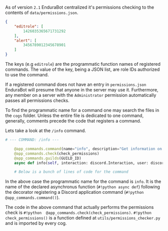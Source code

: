 As of version `2.1` EnduraBot centralized it's permissions checking to the contents of `data/permissions.json`.


``` json title="permissions.json"
{
    "editrole": [
        1426035365671731292
    ],
    "alert": [
        3456789012345678901
    ]
}
```

The keys (e.g `editrole`) are the programmatic function names of registered commands. The value of the key, being a JSON list, are role IDs authorized to use the command.

If a registered command does not have an entry in `permissions.json` EnduraBot will presume that anyone in the server may use it. Furthermore, any member on a server with the `Administrator` permission automatically passes all permissions checks.

To find the programmatic name for a command one may search the files in the `cogs` folder. Unless the entire file is dedicated to one command, generally, comments precede the code that registers a command.

Lets take a look at the `/info` command.

``` py title="user_cmds.py" hl_lines="6" linenums="36"
# --- COMMAND: /info ---

    @app_commands.command(name="info", description="Get information on a server member.")
    @app_commands.check(check_permissions)
    @app_commands.guilds(GUILD_ID)
    async def info(self, interaction: discord.Interaction, user: discord.Member):

    # Below is a bunch of lines of code for the command
```

In the above case the programmatic name for the command is `info`. It is the name of the declared asynchronus function (`#!python async def`) following the decorator registering a Discord application command (`#!python @app_commands.command()`).

The code in the above command that actually performs the permissions check is `#!python  @app_commands.check(check_permissions)`. `#!python check_permissions()` is a function defined at `utils/permissions_checker.py` and is imported by every cog.

